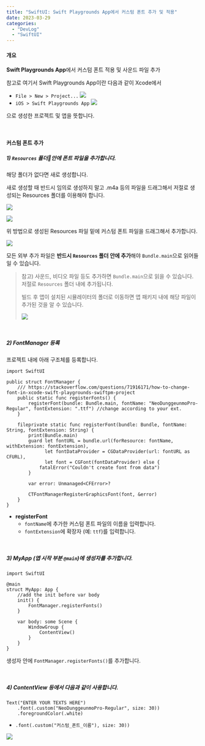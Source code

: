 ```yaml
---
title: "SwiftUI: Swift Playgrounds App에서 커스텀 폰트 추가 및 적용"
date: 2023-03-29
categories: 
  - "DevLog"
  - "SwiftUI"
---
```


#### **개요**

**Swift Playgrounds App**에서 커스텀 폰트 적용 및 사운드 파일 추가

참고로 여기서 Swift Playgrounds App이란 다음과 같이 Xcode에서

- `File > New > Project...` ![](./assets/img/wp-content/uploads/2023/03/스크린샷-2023-03-29-오후-11.51.49-복사본.jpg)
- `iOS > Swift Playgrounds App` ![](./assets/img/wp-content/uploads/2023/03/스크린샷-2023-03-29-오후-11.51.59-복사본.jpg)

으로 생성한 프로젝트 및 앱을 뜻합니다.

 

#### **커스텀 폰트 추가**

##### **1) `Resources` 폴더안에 폰트 파일을 추가합니다.**

해당 폴더가 없다면 새로 생성합니다.

새로 생성할 때 반드시 임의로 생성하지 말고 .m4a 등의 파일을 드래그해서 저절로 생성되는 Resources 폴더를 이용해야 합니다.

![](./assets/img/wp-content/uploads/2023/03/스크린샷-2023-03-30-오후-5.27.00-복사본.jpg)

![](./assets/img/wp-content/uploads/2023/03/스크린샷-2023-03-30-오후-5.27.10-복사본.jpg)

위 방법으로 생성된 Resources 파일 밑에 커스텀 폰트 파일을 드래그해서 추가합니다.

![](./assets/img/wp-content/uploads/2023/03/스크린샷-2023-03-29-오후-11.55.30-복사본.jpg)

모든 외부 추가 파일은 **반드시 `Resources` 폴더 안에 추가**해야 `Bundle.main`으로 읽어들일 수 있습니다.

> 참고) 사운드, 비디오 파일 등도 추가하면 `Bundle.main`으로 읽을 수 있습니다. 저절로 `Resources` 폴더 내에 추가됩니다.
> 
> 빌드 후 앱이 설치된 시뮬레이터의 폴더로 이동하면 앱 패키지 내에 해당 파일이 추가된 것을 알 수 있습니다.
> 
> ![](./assets/img/wp-content/uploads/2023/03/스크린샷-2023-03-30-오전-12.11.48-복사본.jpg)

 

##### **2) FontManager 등록**

프로젝트 내에 아래 구조체를 등록합니다.

```
import SwiftUI

public struct FontManager {
    /// https://stackoverflow.com/questions/71916171/how-to-change-font-in-xcode-swift-playgrounds-swiftpm-project
    public static func registerFonts() {
        registerFont(bundle: Bundle.main, fontName: "NeoDunggeunmoPro-Regular", fontExtension: ".ttf") //change according to your ext.
    }
    
    fileprivate static func registerFont(bundle: Bundle, fontName: String, fontExtension: String) {
        print(Bundle.main)
        guard let fontURL = bundle.url(forResource: fontName, withExtension: fontExtension),
              let fontDataProvider = CGDataProvider(url: fontURL as CFURL),
              let font = CGFont(fontDataProvider) else {
            fatalError("Couldn't create font from data")
        }
        
        var error: Unmanaged<CFError>?
        
        CTFontManagerRegisterGraphicsFont(font, &error)
    }
}

```

- **registerFont**
    - `fontName`에 추가한 커스텀 폰트 파일의 이름을 입력합니다.
    - `fontExtension`에 확장자 (예: `ttf`)를 입력합니다.

 

##### **3) MyApp (앱 시작 부분 `@main`)에 생성자를 추가합니다.**

```
import SwiftUI

@main
struct MyApp: App {
    //add the init before var body
    init() {
        FontManager.registerFonts()
    }
    
    var body: some Scene {
        WindowGroup {
            ContentView()
        }
    }
}
```

생성자 안에 `FontManager.registerFonts()`를 추가합니다.

 

##### **4) ContentView 등에서 다음과 같이 사용합니다.**

```
Text("ENTER YOUR TEXTS HERE")
    .font(.custom("NeoDunggeunmoPro-Regular", size: 30))
    .foregroundColor(.white)
```

- `.font(.custom("커스텀_폰트_이름"), size: 30))`

![](./assets/img/wp-content/uploads/2023/03/스크린샷-2023-03-30-오전-12.08.34-복사본.jpg)
